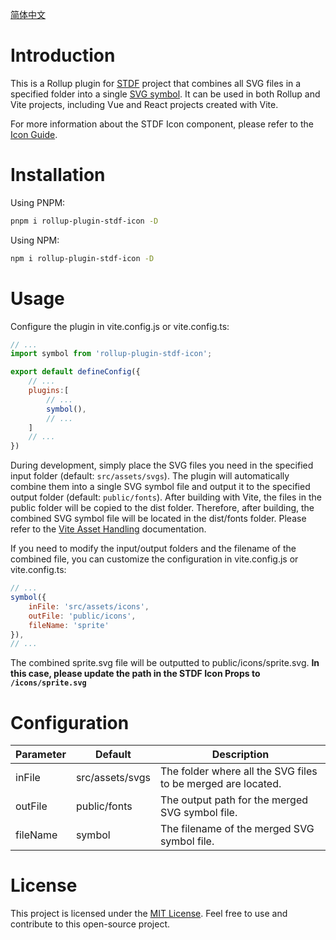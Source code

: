 
[简体中文](https://github.com/dufu1991/stdf/blob/main/packages/rollup-plugin-stdf-icon/README_CN.md)

# Introduction

This is a Rollup plugin for [STDF](https://stdf.design) project that combines all SVG files in a specified folder into a single [SVG symbol](https://developer.mozilla.org/en-US/docs/Web/SVG/Element/symbol). It can be used in both Rollup and Vite projects, including Vue and React projects created with Vite.

For more information about the STDF Icon component, please refer to the [Icon Guide](https://stdf.design/#/components?nav=icon&tab=2).

# Installation

Using PNPM:

```bash
pnpm i rollup-plugin-stdf-icon -D
```

Using NPM:

```bash
npm i rollup-plugin-stdf-icon -D
```

# Usage

Configure the plugin in vite.config.js or vite.config.ts:

```js
// ...
import symbol from 'rollup-plugin-stdf-icon';

export default defineConfig({
    // ...
    plugins:[
        // ...
        symbol(),
        // ...
    ]
    // ...
})
```

During development, simply place the SVG files you need in the specified input folder (default: `src/assets/svgs`). The plugin will automatically combine them into a single SVG symbol file and output it to the specified output folder (default: `public/fonts`). After building with Vite, the files in the public folder will be copied to the dist folder. Therefore, after building, the combined SVG symbol file will be located in the dist/fonts folder. Please refer to the [Vite Asset Handling](https://vitejs.dev/guide/assets.html#the-public-directory) documentation.

If you need to modify the input/output folders and the filename of the combined file, you can customize the configuration in vite.config.js or vite.config.ts:

```js
// ...
symbol({
    inFile: 'src/assets/icons',
    outFile: 'public/icons',
    fileName: 'sprite'
}),
// ...
```

The combined sprite.svg file will be outputted to public/icons/sprite.svg. **In this case, please update the path in the STDF Icon Props to `/icons/sprite.svg`**


# Configuration

| Parameter | Default         | Description                                                  |
| --------- | --------------- | ------------------------------------------------------------ |
| inFile    | src/assets/svgs | The folder where all the SVG files to be merged are located. |
| outFile   | public/fonts    | The output path for the merged SVG symbol file.              |
| fileName  | symbol          | The filename of the merged SVG symbol file.                  |

# License

This project is licensed under the [MIT License](https://github.com/dufu1991/stdf/blob/main/LICENSE). Feel free to use and contribute to this open-source project.

